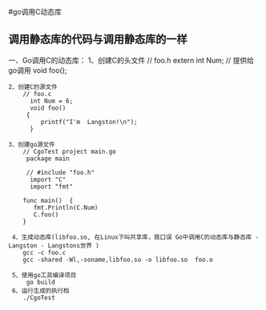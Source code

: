 
#go调用C动态库

## 调用静态库的代码与调用静态库的一样

一、Go调用C的动态库：
   1、创建C的头文件
        //  foo.h
         extern int Num;   // 提供给 go调用
        void foo();

    2、创建C的源文件
        // foo.c
          int Num = 6;
          void foo()
         {
             printf("I'm  Langston!\n");
          }

    3、创建go源文件
        // CgoTest project main.go
         package main

         // #include "foo.h"
          import "C"
          import "fmt"

        func main()  {
           fmt.Println(C.Num)
           C.foo()
        }

     4、生成动态库(libfoo.so, 在Linux下叫共享库，我口误 Go中调用C的动态库与静态库 - Langston - Langstons世界 )
        gcc -c foo.c
        gcc -shared -Wl,-soname,libfoo.so -o libfoo.so  foo.o

     5、使用go工具编译项目
         go build
     6、运行生成的执行档
        ./CgoTest
